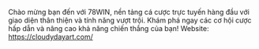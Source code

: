 Chào mừng bạn đến với 78WIN, nền tảng cá cược trực tuyến hàng đầu với giao diện thân thiện và tính năng vượt trội. Khám phá ngay các cơ hội cược hấp dẫn và nâng cao khả năng chiến thắng của bạn!
Website: https://cloudydayart.com/